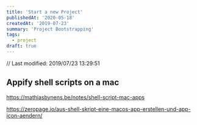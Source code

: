 ```yaml
---
title: 'Start a new Project'
publishedAt: '2020-05-18'
createdAt: '2019-07-23'
summary: 'Project Bootstrapping'
tags:
  - project
draft: true
---
```


// Last modified: 2019/07/23 13:29:51

## Appify shell scripts on a mac

https://mathiasbynens.be/notes/shell-script-mac-apps

https://zeropage.io/aus-shell-skript-eine-macos-app-erstellen-und-app-icon-aendern/
